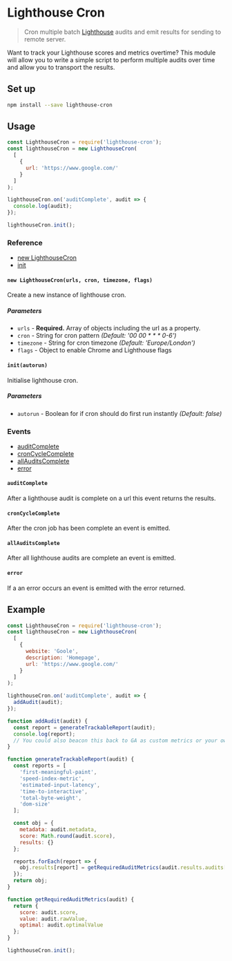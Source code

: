 # Lighthouse Cron
> Cron multiple batch [Lighthouse](https://github.com/googlechrome/lighthouse) audits and emit results for sending to remote server.

Want to track your Lighthouse scores and metrics overtime? This module will allow you to write a simple script to perform multiple audits over time and allow you to transport the results.

## Set up

```Bash
npm install --save lighthouse-cron
```

## Usage
```Javascript
const LighthouseCron = require('lighthouse-cron');
const lighthouseCron = new LighthouseCron(
  [
    {
      url: 'https://www.google.com/'
    }
  ]
);

lighthouseCron.on('auditComplete', audit => {
  console.log(audit);
});

lighthouseCron.init();
```

### Reference
* [new LighthouseCron](#new-lighthouse-cron)
* [init](#init)

<a name="new-lighthouse-cron"></a>
#### `new LighthouseCron(urls, cron, timezone, flags)`
Create a new instance of lighthouse cron.

##### Parameters
* `urls` - **Required.** Array of objects including the url as a property.
* `cron` - String for cron pattern *(Default: '00 00 * * * 0-6')*
* `timezone` - String for cron timezone *(Default: 'Europe/London')*
* `flags` - Object to enable Chrome and Lighthouse flags

<a name="init"></a>
#### `init(autorun)`
Initialise lighthouse cron.

##### Parameters
* `autorun` - Boolean for if cron should do first run instantly *(Default: false)*

### Events
* [auditComplete](#auditComplete)
* [cronCycleComplete](#cronCycleComplete)
* [allAuditsComplete](#allAuditsComplete)
* [error](#error)

<a name="auditComplete"></a>
#### `auditComplete`
After a lighthouse audit is complete on a url this event returns the results.

<a name="cronCycleComplete"></a>
#### `cronCycleComplete`
After the cron job has been complete an event is emitted.

<a name="allAuditsComplete"></a>
#### `allAuditsComplete`
After all lighthouse audits are complete an event is emitted.

<a name="error"></a>
#### `error`
If a an error occurs an event is emitted with the error returned.

## Example
```Javascript
const LighthouseCron = require('lighthouse-cron');
const lighthouseCron = new LighthouseCron(
  [
    {
      website: 'Goole',
      description: 'Homepage',
      url: 'https://www.google.com/'
    }
  ]
);

lighthouseCron.on('auditComplete', audit => {
  addAudit(audit);
});

function addAudit(audit) {
  const report = generateTrackableReport(audit);
  console.log(report);
  // You could also beacon this back to GA as custom metrics or your own data visualization platform
}

function generateTrackableReport(audit) {
  const reports = [
    'first-meaningful-paint',
    'speed-index-metric',
    'estimated-input-latency',
    'time-to-interactive',
    'total-byte-weight',
    'dom-size'
  ];

  const obj = {
    metadata: audit.metadata,
    score: Math.round(audit.score),
    results: {}
  };

  reports.forEach(report => {
    obj.results[report] = getRequiredAuditMetrics(audit.results.audits[report]);
  });
  return obj;
}

function getRequiredAuditMetrics(audit) {
  return {
    score: audit.score,
    value: audit.rawValue,
    optimal: audit.optimalValue
  };
}

lighthouseCron.init();
```
